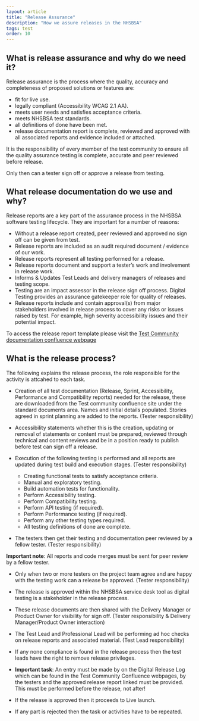 ```yaml
---
layout: article
title: "Release Assurance"
description: "How we assure releases in the NHSBSA"
tags: test
order: 10
---
```


## What is release assurance and why do we need it?

Release assurance is the process where the quality, accuracy and completeness of proposed solutions or features are:
- fit for live use.
- legally compliant (Accessibility WCAG 2.1 AA).
- meets user needs and satisfies acceptance criteria.
- meets NHSBSA test standards.
- all definitions of done have been met.
- release documentation report is complete, reviewed and approved with all associated reports and evidence included or attached.

It is the responsibility of every member of the test community to ensure all the quality assurance testing is complete, accurate and peer reviewed before release.

Only then can a tester sign off or approve a release from testing.

## What release documentation do we use and why?

Release reports are a key part of the assurance process in the NHSBSA software testing lifecycle.
They are important for a number of reasons:

- Without a release report created, peer reviewed and approved no sign off can be given from test.
- Release reports are included as an audit required document / evidence of our work.
- Release reports represent all testing performed for a release.
- Release reports document and support a tester’s work and involvement in release work.
- Informs & Updates Test Leads and delivery managers of releases and testing scope.
- Testing are an impact assessor in the release sign off process. Digital Testing provides an assurance gatekeeper role for quality of releases.
- Release reports include and contain approval(s) from major stakeholders involved in release process to cover any risks or issues raised by test. For example, high severity accessibility issues and their potential impact.

To access the release report template please visit the [Test Community documentation confluence webpage](https://bsa2468.atlassian.net/wiki/spaces/CoP/pages/1898905862/Test+Document+Templates)

## What is the release process?

The following explains the release process, the role responsible for the activity is attcahed to each task.

- Creation of all test documentation (Release, Sprint, Accessibility, Performance and Compatibility reports) needed for the release, these are downloaded from the Test community confluence site under the standard documents area. Names and initial details populated. Stories agreed in sprint planning are added to the reports. (Tester responsibility)

- Accessibility statements whether this is the creation, updating or removal of statements or content must be prepared, reviewed through technical and content reviews and be in a position ready to publish before test can sign off a release.

- Execution of the following testing is performed and all reports are updated during test build and execution stages. (Tester responsibility)
    - Creating functional tests to satisfy acceptance criteria.
    - Manual and exploratory testing.
    - Build automation tests for functionality.
    - Perform Accessibility testing.
    - Perform Compatibility testing.
    - Perform API testing (if required).
    - Perform Performance testing (if required).
    - Perform any other testing types required.
    - All testing definitions of done are complete.

- The testers then get their testing and documentation peer reviewed by a fellow tester. (Tester responsibility)

**Important note**: All reports and code merges must be sent for peer review by a fellow tester.

- Only when two or more testers on the project team agree and are happy with the testing work can a release be approved. (Tester responsibility)

- The release is approved within the NHSBSA service desk tool as digital testing is a stakeholder in the release process.

- These release documents are then shared with the Delivery Manager or Product Owner for visibility for sign off. (Tester responsibility & Delivery Manager/Product Owner interaction)
 
- The Test Lead and Professional Lead will be performing ad hoc checks on release reports and associated material. (Test Lead responsibility)

- If any none compliance is found in the release process then the test leads have the right to remove release privileges.

- **Important task**: An entry must be made by on the Digital Release Log which can be found in the Test Community Confluence webpages, by the testers and the approved release report linked must be provided. 
This must be performed before the release, not after!

- If the release is approved then it proceeds to Live launch.

- If any part is rejected then the task or activities have to be repeated.
